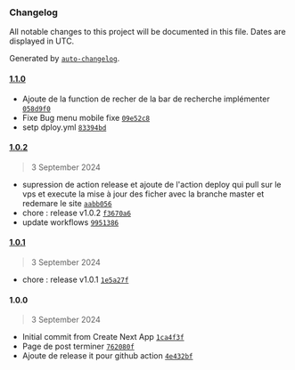 ### Changelog

All notable changes to this project will be documented in this file. Dates are displayed in UTC.

Generated by [`auto-changelog`](https://github.com/CookPete/auto-changelog).

#### [1.1.0](https://github.com/Woody97442/okaze-reunion-nextjs/compare/1.0.2...1.1.0)

- Ajoute de la function de recher de la bar de recherche implémenter [`058d9f0`](https://github.com/Woody97442/okaze-reunion-nextjs/commit/058d9f0c6ebcabeeff126c9e16989cfc8e080dff)
- Fixe Bug menu mobile fixe [`09e52c8`](https://github.com/Woody97442/okaze-reunion-nextjs/commit/09e52c8922a7bb1e92ad8091296ac0a673f25ba3)
- setp dploy.yml [`83394bd`](https://github.com/Woody97442/okaze-reunion-nextjs/commit/83394bd435a74b366c6bae5fe62e81f1b249711c)

#### [1.0.2](https://github.com/Woody97442/okaze-reunion-nextjs/compare/1.0.1...1.0.2)

> 3 September 2024

- supression de action release et ajoute de l'action deploy qui pull sur le vps et execute la mise à jour des ficher avec la branche master et redemare le site [`aabb056`](https://github.com/Woody97442/okaze-reunion-nextjs/commit/aabb056c4f775f11694ba62d417c129f00dc3b10)
- chore : release v1.0.2 [`f3670a6`](https://github.com/Woody97442/okaze-reunion-nextjs/commit/f3670a6300f72beaff468f0d8c440575dd8b16b2)
- update workflows [`9951386`](https://github.com/Woody97442/okaze-reunion-nextjs/commit/9951386b0ca4fc193dbe986de5fb0aaf2bf0d3b4)

#### [1.0.1](https://github.com/Woody97442/okaze-reunion-nextjs/compare/1.0.0...1.0.1)

> 3 September 2024

- chore : release v1.0.1 [`1e5a27f`](https://github.com/Woody97442/okaze-reunion-nextjs/commit/1e5a27f7a2a5fc2c9d1166ae69324ba24d8dd74b)

#### 1.0.0

> 3 September 2024

- Initial commit from Create Next App [`1ca4f3f`](https://github.com/Woody97442/okaze-reunion-nextjs/commit/1ca4f3ff5eb09efb92fb02f154311e2e28d3be80)
- Page de post terminer [`762080f`](https://github.com/Woody97442/okaze-reunion-nextjs/commit/762080f67f5d0f8010cb769956762dd7a4fd2648)
- Ajoute de release it pour github action [`4e432bf`](https://github.com/Woody97442/okaze-reunion-nextjs/commit/4e432bf2c51024f934ccae00cf8670cdb3363b53)
